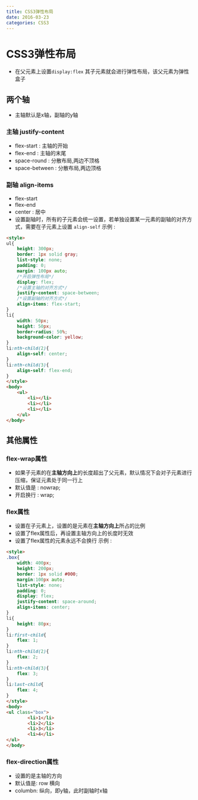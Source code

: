 ```yaml
---
title: CSS3弹性布局
date: 2016-03-23
categories: CSS3
---
```


# CSS3弹性布局

* 在父元素上设置`display:flex` 其子元素就会进行弹性布局，该父元素为弹性盒子
## 两个轴
* 主轴默认是x轴，副轴的y轴
### 主轴 justify-content
* flex-start : 主轴的开始
* flex-end : 主轴的末尾
* space-round : 分散布局,两边不顶格
* space-between : 分散布局,两边顶格
### 副轴 align-items
* flex-start
* flex-end 
* center : 居中
* 设置副轴时，所有的子元素会统一设置，若单独设置某一元素的副轴的对齐方式，需要在子元素上设置 `align-self`
  示例 :
```html
<style>
ul{
    height: 300px;
    border: 1px solid gray;
    list-style: none;
    padding: 0;
    margin: 100px auto;
    /*开启弹性布局*/
    display: flex;
    /*设置主轴的对齐方式*/
    justify-content: space-between;
    /*设置副轴的对齐方式*/
    align-items: flex-start;
}
li{
    width: 50px;
    height: 50px;
    border-radius: 50%;
    background-color: yellow;
}
li:nth-child(2){
    align-self: center;
}
li:nth-child(3){
    align-self: flex-end;
}
</style>
<body>
    <ul>
        <li></li>
        <li></li>
        <li></li>
    </ul>
</body>
```
## 其他属性
### flex-wrap属性
* 如果子元素的在**主轴方向上**的长度超出了父元素，默认情况下会对子元素进行压缩，保证元素处于同一行上
* 默认值是 : nowrap;
* 开启换行 : wrap;
### flex属性
* 设置在子元素上，设置的是元素在**主轴方向上**所占的比例
* 设置了flex属性后，再设置主轴方向上的长度时无效
* 设置了flex属性的元素永远不会换行
  示例 :
```html
<style>
.box{
    width: 400px;
    height: 200px;
    border: 1px solid #000;
    margin:100px auto;
    list-style: none;
    padding: 0;
    display: flex;
    justify-content: space-around;
    align-items: center;
}
li{
    height: 80px;
}
li:first-child{
    flex: 1;
}
li:nth-child(2){
    flex: 2;
}
li:nth-child(3){
    flex: 3;    
}
li:last-child{
    flex: 4;
}
</style>
<body>
<ul class="box">
        <li>1</li>
        <li>2</li>
        <li>3</li>
        <li>4</li>
</ul>
</body>
```
### flex-direction属性
* 设置的是主轴的方向
* 默认值是: row 横向
* columbn: 纵向，即y轴，此时副轴时x轴

